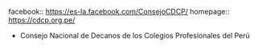 facebook:: https://es-la.facebook.com/ConsejoCDCP/
homepage:: https://cdcp.org.pe/

- Consejo Nacional de Decanos de los Colegios Profesionales del Perú
